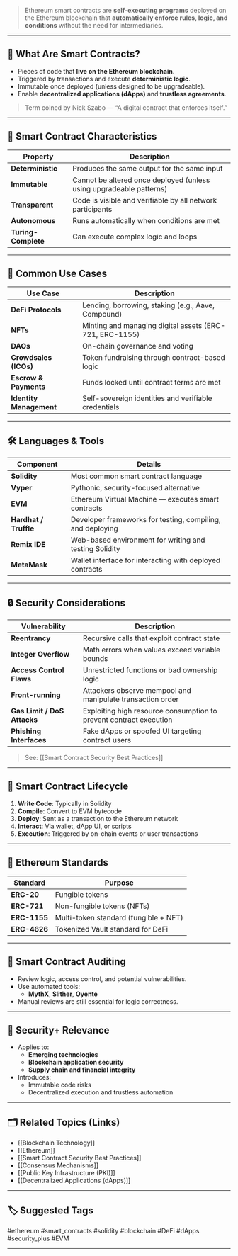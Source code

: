 > Ethereum smart contracts are **self-executing programs** deployed on the Ethereum blockchain that **automatically enforce rules, logic, and conditions** without the need for intermediaries.

---

## 📌 What Are Smart Contracts?

- Pieces of code that **live on the Ethereum blockchain**.
- Triggered by transactions and execute **deterministic logic**.
- Immutable once deployed (unless designed to be upgradeable).
- Enable **decentralized applications (dApps)** and **trustless agreements**.

> Term coined by Nick Szabo — “A digital contract that enforces itself.”

---

## 🧱 Smart Contract Characteristics

| Property                | Description                                                          |
|-------------------------|----------------------------------------------------------------------|
| **Deterministic**        | Produces the same output for the same input                         |
| **Immutable**            | Cannot be altered once deployed (unless using upgradeable patterns) |
| **Transparent**          | Code is visible and verifiable by all network participants          |
| **Autonomous**           | Runs automatically when conditions are met                          |
| **Turing-Complete**      | Can execute complex logic and loops                                  |

---

## 🧪 Common Use Cases

| Use Case                    | Description                                             |
|-----------------------------|---------------------------------------------------------|
| **DeFi Protocols**           | Lending, borrowing, staking (e.g., Aave, Compound)      |
| **NFTs**                     | Minting and managing digital assets (ERC-721, ERC-1155) |
| **DAOs**                     | On-chain governance and voting                          |
| **Crowdsales (ICOs)**        | Token fundraising through contract-based logic          |
| **Escrow & Payments**        | Funds locked until contract terms are met               |
| **Identity Management**      | Self-sovereign identities and verifiable credentials    |

---

## 🛠 Languages & Tools

| Component           | Details                                                        |
|---------------------|----------------------------------------------------------------|
| **Solidity**         | Most common smart contract language                           |
| **Vyper**            | Pythonic, security-focused alternative                        |
| **EVM**              | Ethereum Virtual Machine — executes smart contracts            |
| **Hardhat / Truffle**| Developer frameworks for testing, compiling, and deploying    |
| **Remix IDE**        | Web-based environment for writing and testing Solidity        |
| **MetaMask**         | Wallet interface for interacting with deployed contracts      |

---

## 🔒 Security Considerations

| Vulnerability             | Description                                                    |
|---------------------------|----------------------------------------------------------------|
| **Reentrancy**             | Recursive calls that exploit contract state                    |
| **Integer Overflow**       | Math errors when values exceed variable bounds                 |
| **Access Control Flaws**   | Unrestricted functions or bad ownership logic                  |
| **Front-running**          | Attackers observe mempool and manipulate transaction order     |
| **Gas Limit / DoS Attacks**| Exploiting high resource consumption to prevent contract execution |
| **Phishing Interfaces**    | Fake dApps or spoofed UI targeting contract users              |

> See: [[Smart Contract Security Best Practices]]

---

## 🔁 Smart Contract Lifecycle

1. **Write Code**: Typically in Solidity
2. **Compile**: Convert to EVM bytecode
3. **Deploy**: Sent as a transaction to the Ethereum network
4. **Interact**: Via wallet, dApp UI, or scripts
5. **Execution**: Triggered by on-chain events or user transactions

---

## 📜 Ethereum Standards

| Standard     | Purpose                                  |
|--------------|------------------------------------------|
| **ERC-20**    | Fungible tokens                         |
| **ERC-721**   | Non-fungible tokens (NFTs)              |
| **ERC-1155**  | Multi-token standard (fungible + NFT)   |
| **ERC-4626**  | Tokenized Vault standard for DeFi       |

---

## 🔐 Smart Contract Auditing

- Review logic, access control, and potential vulnerabilities.
- Use automated tools:
  - **MythX**, **Slither**, **Oyente**
- Manual reviews are still essential for logic correctness.

---

## 🧠 Security+ Relevance

- Applies to:
  - **Emerging technologies**
  - **Blockchain application security**
  - **Supply chain and financial integrity**
- Introduces:
  - Immutable code risks
  - Decentralized execution and trustless automation

---

## 🗂 Related Topics (Links)

- [[Blockchain Technology]]
- [[Ethereum]]
- [[Smart Contract Security Best Practices]]
- [[Consensus Mechanisms]]
- [[Public Key Infrastructure (PKI)]]
- [[Decentralized Applications (dApps)]]

---

## 🏷 Suggested Tags

#ethereum #smart_contracts #solidity #blockchain #DeFi #dApps #security_plus #EVM

---
